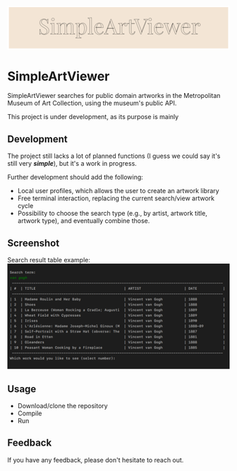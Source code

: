 
<picture>
  <source media="(prefers-color-scheme: dark)" srcset="resources/logo_dark_theme.png">
  <source media="(prefers-color-scheme: light)" srcset="resources/logo_light_theme.png">
  <img alt="Shows the logo of SimpleArtViewer" src="resources/logo.png">
</picture>

# SimpleArtViewer

SimpleArtViewer searches for public domain artworks in the Metropolitan Museum of Art Collection, using the museum's public API.

This project is under development, as its purpose is mainly 

## Development
The project still lacks a lot of planned functions (I guess we could say it's still very <i><b>simple</b></i>), but it's a work in progress.

Further development should add the following:

* Local user profiles, which allows the user to create an artwork library
* Free terminal interaction, replacing the current search/view artwork cycle
* Possibility to choose the search type (e.g., by artist, artwork title, artwork type), and eventually combine those.

## Screenshot
Search result table example:
![App Screenshot](resources/screenshot.png)

## Usage
* Download/clone the repository
* Compile
* Run

## Feedback

If you have any feedback, please don't hesitate to reach out.